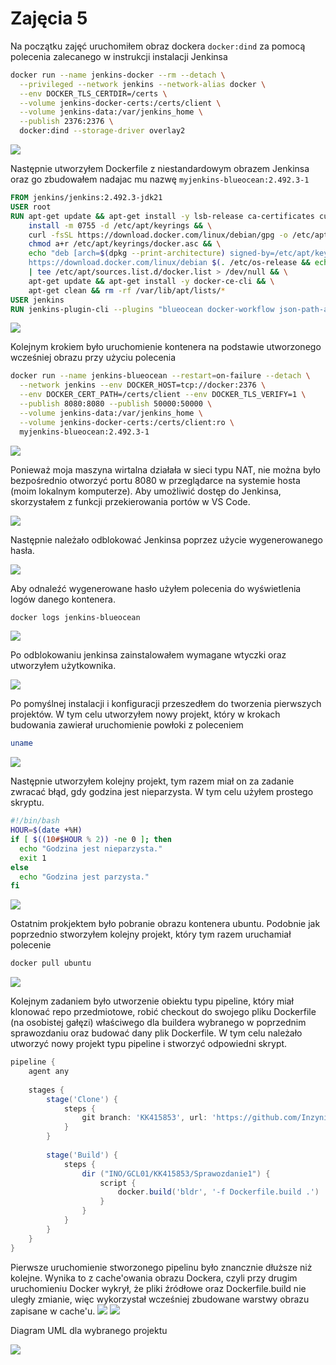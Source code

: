# Zajęcia 5

Na początku zajęć uruchomiłem obraz dockera `docker:dind` za pomocą polecenia zalecanego w instrukcji instalacji Jenkinsa

```bash
docker run --name jenkins-docker --rm --detach \
  --privileged --network jenkins --network-alias docker \
  --env DOCKER_TLS_CERTDIR=/certs \
  --volume jenkins-docker-certs:/certs/client \
  --volume jenkins-data:/var/jenkins_home \
  --publish 2376:2376 \
  docker:dind --storage-driver overlay2
```
![](zrzuty_ekranu/1.png)

Następnie utworzyłem Dockerfile z niestandardowym obrazem Jenkinsa oraz go zbudowałem nadajac mu nazwę `myjenkins-blueocean:2.492.3-1`
```Dockerfile
FROM jenkins/jenkins:2.492.3-jdk21
USER root
RUN apt-get update && apt-get install -y lsb-release ca-certificates curl && \
    install -m 0755 -d /etc/apt/keyrings && \
    curl -fsSL https://download.docker.com/linux/debian/gpg -o /etc/apt/keyrings/docker.asc && \
    chmod a+r /etc/apt/keyrings/docker.asc && \
    echo "deb [arch=$(dpkg --print-architecture) signed-by=/etc/apt/keyrings/docker.asc] \
    https://download.docker.com/linux/debian $(. /etc/os-release && echo \"$VERSION_CODENAME\") stable" \
    | tee /etc/apt/sources.list.d/docker.list > /dev/null && \
    apt-get update && apt-get install -y docker-ce-cli && \
    apt-get clean && rm -rf /var/lib/apt/lists/*
USER jenkins
RUN jenkins-plugin-cli --plugins "blueocean docker-workflow json-path-api"
```
![](zrzuty_ekranu/2.png)

Kolejnym krokiem było uruchomienie kontenera na podstawie utworzonego wcześniej obrazu przy użyciu polecenia
```bash
docker run --name jenkins-blueocean --restart=on-failure --detach \
  --network jenkins --env DOCKER_HOST=tcp://docker:2376 \
  --env DOCKER_CERT_PATH=/certs/client --env DOCKER_TLS_VERIFY=1 \
  --publish 8080:8080 --publish 50000:50000 \
  --volume jenkins-data:/var/jenkins_home \
  --volume jenkins-docker-certs:/certs/client:ro \
  myjenkins-blueocean:2.492.3-1
```
![](zrzuty_ekranu/3.png)

Ponieważ moja maszyna wirtalna działała w sieci typu NAT, nie można było bezpośrednio otworzyć portu 8080 w przeglądarce na systemie hosta (moim lokalnym komputerze). Aby umożliwić dostęp do Jenkinsa, skorzystałem z funkcji przekierowania portów w VS Code.

![](zrzuty_ekranu/4.png)

Następnie należało odblokować Jenkinsa poprzez użycie wygenerowanego hasła.

![](zrzuty_ekranu/5.png)

Aby odnaleźć wygenerowane hasło użyłem polecenia do wyświetlenia logów danego kontenera.
```bash
docker logs jenkins-blueocean
```
![](zrzuty_ekranu/6.png)

Po odblokowaniu jenkinsa zainstalowałem wymagane wtyczki oraz utworzyłem użytkownika.

![](zrzuty_ekranu/7.png)

Po pomyślnej instalacji i konfiguracji przeszedłem do tworzenia pierwszych projektów. W tym celu utworzyłem nowy projekt, który w krokach budowania zawierał uruchomienie powłoki z poleceniem 
```bash
uname
```

![](zrzuty_ekranu/8.png)

Następnie utworzyłem kolejny projekt, tym razem miał on za zadanie zwracać błąd, gdy godzina jest nieparzysta. W tym celu użyłem prostego skryptu.
```bash
#!/bin/bash
HOUR=$(date +%H)
if [ $((10#$HOUR % 2)) -ne 0 ]; then
  echo "Godzina jest nieparzysta."
  exit 1
else
  echo "Godzina jest parzysta."
fi
```

![](zrzuty_ekranu/9.png)

Ostatnim prokjektem było pobranie obrazu kontenera ubuntu. Podobnie jak poprzednio stworzyłem kolejny projekt, który tym razem uruchamiał polecenie
```bash
docker pull ubuntu
```

![](zrzuty_ekranu/10.png)

Kolejnym zadaniem było utworzenie obiektu typu pipeline, który miał klonować repo przedmiotowe, robić checkout do swojego pliku Dockerfile (na osobistej gałęzi) właściwego dla buildera wybranego w poprzednim sprawozdaniu oraz budować dany plik Dockerfile. W tym celu należało utworzyć nowy projekt typu pipeline i stworzyć odpowiedni skrypt.

```groovy
pipeline {
    agent any
    
    stages {
        stage('Clone') {    
            steps {
                git branch: 'KK415853', url: 'https://github.com/InzynieriaOprogramowaniaAGH/MDO2025_INO.git'
            }
        }
        
        stage('Build') {
            steps {
                dir ("INO/GCL01/KK415853/Sprawozdanie1") {
                    script {
                        docker.build('bldr', '-f Dockerfile.build .')
                    }
                }
            }
        }
    }
}
```

Pierwsze uruchomienie stworzonego pipelinu było znancznie dłuższe niż kolejne. Wynika to z cache'owania obrazu Dockera, czyli przy drugim uruchomieniu Docker wykrył, że pliki źródłowe oraz Dockerfile.build nie uległy zmianie, więc wykorzystał wcześniej zbudowane warstwy obrazu zapisane w cache'u.
![](zrzuty_ekranu/11.png)
![](zrzuty_ekranu/12.png)

Diagram UML dla wybranego projektu

![](zrzuty_ekranu/uml.png)



